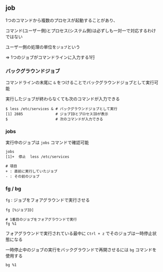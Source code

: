 ## job
1つのコマンドから複数のプロセスが起動することがあり、

コマンド(ユーザー側)とプロセス(システム側)は必ずしも一対一で対応するわけではない

ユーザー側の処理の単位を`ジョブ`という

=> 1つのジョブがコマンドラインに入力する1行

### バックグラウンドジョブ
コマンドラインの末尾に `&` をつけることでバックグラウンドジョブとして実行可能

実行したジョブが終わらなくても次のコマンドが入力できる

```
$ less /etc/services & # バックグラウンドジョブとして実行
[1] 2885               # ジョブIDとプロセスIDが表示
$                      # 次のコマンドが入力できる
```

### jobs
実行中のジョブは `jobs` コマンドで確認可能

```
jobs
[1]+  停止  less /etc/services

# 項目
+ : 直前に実行していたジョブ
- : その前のジョブ
```

### fg / bg
`fg` : ジョブをフォアグラウンドで実行させる

```
fg [%ジョブID]

# 1番目のジョブをフォアグラウンドで実行
fg %1
````
フォアグラウンドで実行されている最中に `Ctrl + z` でそのジョブは一時停止状態になる

一時停止中のジョブの実行をバックグラウンドで再開させるには `bg` コマンドを使用する

```
bg %1
```

